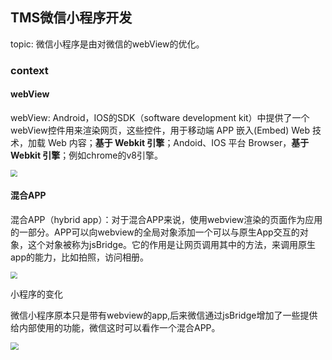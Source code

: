 ## TMS微信小程序开发

topic: 微信小程序是由对微信的webView的优化。

### context

#### webView

webView: Android，IOS的SDK（software development kit）中提供了一个webView控件用来渲染网页，这些控件，用于移动端 APP 嵌入(Embed) Web 技术，加载 Web 内容；**基于 Webkit 引擎**；Andoid、IOS 平台 Browser，**基于 Webkit 引擎**；例如chrome的v8引擎。

<img src="https://handtms-static.obs.cn-east-3.myhuaweicloud.com/component/0/8ac4c181640b43d494b59d33737010e1%402.png" style="zoom: 67%;" />



#### 混合APP

混合APP（hybrid app）：对于混合APP来说，使用webview渲染的页面作为应用的一部分。APP可以向webview的全局对象添加一个可以与原生App交互的对象，这个对象被称为jsBridge。它的作用是让网页调用其中的方法，来调用原生app的能力，比如拍照，访问相册。

<img src="https://handtms-static.obs.cn-east-3.myhuaweicloud.com/component/0/6f72abb3c0d04af688793dd4724cb9b3%403.png" style="zoom: 67%;" />



小程序的变化

微信小程序原本只是带有webview的app,后来微信通过jsBridge增加了一些提供给内部使用的功能，微信这时可以看作一个混合APP。











<img src="https://handtms-static.obs.cn-east-3.myhuaweicloud.com/component/0/0fb14da8ed4b46b2a748947ea1964b3e%401.png" style="zoom:80%;" />



